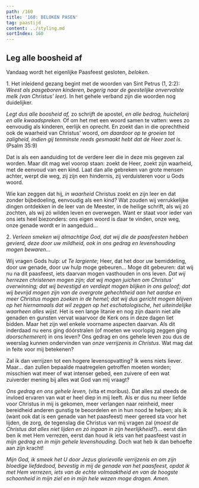 ```yaml
---
path: /160
title: '160: BELOKEN PASEN'
tag: paastijd
content: ../styling.md
sortIndex: 160
---
```


## Leg alle boosheid af

Vandaag wordt het eigenlijke Paasfeest gesloten, _beloken_.

1\. Het inleidend gezang begint met de woorden van Sint Petrus (1, 2:2): _Weest als pasgeboren kinderen, begerig naar de geestelijke onvervalste melk (van Christus' leer)._ In het gehele verband zijn die woorden nog duidelijker.

_Legt dus alle boosheid af,_ zo schrijft de apostel, _en alle bedrog, huichelarij en alle kwaadspreken._ Of om het met een woord samen te vatten: wees zo eenvoudig als kinderen, eerlijk en oprecht. En zoekt dan in die oprechtheid ook de waarheid van Christus' woord, _om daardoor op te groeien tot zaligheid, indien gij tenminste reeds gesmaakt hebt dat de Heer zoet is_. (Psalm 35:9)

Dat is als een aanduiding tot de verdere leer die in deze mis gegeven zal worden. Maar dit mag wel voorop staan: zoekt de Heer, zoekt zijn waarheid, met de eenvoud van een kind. Laat dan alle gebreken van grote mensen achter, werpt die weg, zij zijn een hindernis, zij verduisteren voor u Gods woord.

Wie kan zeggen dat hij, _in waarheid_ Christus zoekt en zijn leer en dat zonder bijbedoeling, eenvoudig als een kind? Wat zouden wij verrukkelijke dingen ontdekken in de leer van de Meester, in de heilige schrift, als wij zó zochten, als wij zó wilden leven en overwegen. Want er staat voor ieder van ons iets heel biezonders: ons eigen woord is daar te vinden, onze weg, onze genade wordt er in aangeduid...

2\. _Verleen smeken wij almachtige God, dat wij die de paasfeesten hebben gevierd, deze door uw mildheid, ook in ons gedrag en levenshouding mogen bewaren..._

Wij vragen Gods hulp: _ut Te largiente_; Heer, dat het door uw bemiddeling, door uw genade, door uw hulp moge gebeuren... Moge dit gebeuren: dat wij nu na dit paasfeest, iets daarvan mogen vasthouden in ons leven. _Dat wij herrezen christenen mogen zijn; dat wij mogen juichen om Christus' overwinning; dat wij bevestigd en verdiept mogen blijken in ons geloof; dat wij bevrijd mogen zijn van de overgrote gehechtheid aan het aardse en meer Christus mogen zoeken in de hemel; dat wij dus gericht mogen blijven op het hiernamaals dat wil zeggen op het eschatologische, het uiteindelijke waarheen alles wijst._ Het is een lange litanie en nog zijn daarin niet alle genaden en gunsten vervat waarvoor de Kerk ons in deze dagen liet bidden. Maar het zijn wel enkele voorname aspecten daarvan. Als dit inderdaad nu eens ging dóórstralen (of moeten we voorlopig zeggen ging _doorschemeren_) in ons leven? Ons gedrag en ons gehele leven zou dus de weerslag kunnen ondervinden van _onze verrijzenis in Christus_. Wat mag dat in feite voor mij betekenen?

Zal ik dan verrijzen tot een hogere levensopvatting? Ik wens niets liever. Maar... dan zullen bepaalde maatregelen getroffen moeten worden; misschien wat meer of wat intenser gebed, een zuivere of een wat zuiverder mening bij alles wat God van mij vraagt?

_Ons gedrag en ons gehele leven,_ (vita et moribus). Dat alles zal steeds de invloed ervaren van wat er heel diep in mij leeft. Als er dus nu meer liefde voor Christus in mij is gekomen, meer verlangen naar reinheid, meer bereidheid anderen gunstig te beoordelen en in hun nood te helpen; als ik (want ook dat is een genade van het paasfeest) meer gereed sta voor het lijden, de zorg, de tegenslag die Christus van mij vragen zal (_moest de Christus dat alles niet lijden en zó ingaan in zijn heerlijkheid?_)... eerst dàn ben ik met Hem verrezen, eerst dan houd ik iets van het paasfeest vast _in mijn gedrag en in mijn gehele levenshouding_. Doch wat heb ik dan behoefte aan zijn kracht!

_Mijn God, ik smeek het U door Jezus glorievolle verrijzenis en om zijn bloedige liefdedood, bevestig in mij de genade van het paasfeest, opdat ik met Hem verrezen, iets van de echte volmaaktheid en van de hoogste schoonheid in mijn ziel en in mijn hele wezen moge dragen. Amen._
